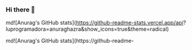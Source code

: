 ### Hi there 👋


md![Anurag's GitHub stats](https://github-readme-stats.vercel.app/api? luprogramadora=anuraghazra&show_icons=true&theme=radical)

md![Anurag's GitHub stats](https://github-readme-
